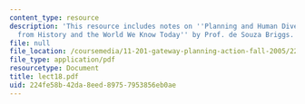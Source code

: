 ```yaml
---
content_type: resource
description: 'This resource includes notes on ''Planning and Human Diversity: Lessons
  from History and the World We Know Today'' by Prof. de Souza Briggs.'
file: null
file_location: /coursemedia/11-201-gateway-planning-action-fall-2005/224fe58b42da8eed89757953856eb0ae_lect18.pdf
file_type: application/pdf
resourcetype: Document
title: lect18.pdf
uid: 224fe58b-42da-8eed-8975-7953856eb0ae
---
```

